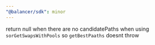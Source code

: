 ```yaml
---
"@balancer/sdk": minor
---
```


return null when there are no candidatePaths when using `sorGetSwapsWithPools` so `getBestPaaths` doesnt throw
